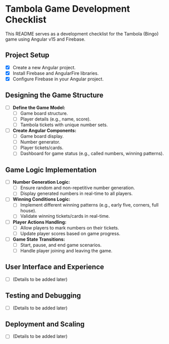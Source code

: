 # Tambola Game Development Checklist

This README serves as a development checklist for the Tambola (Bingo) game using Angular v15 and Firebase.

## Project Setup
- [x] Create a new Angular project.
- [x] Install Firebase and AngularFire libraries.
- [x] Configure Firebase in your Angular project.

## Designing the Game Structure
- [ ] **Define the Game Model:**
  - [ ] Game board structure.
  - [ ] Player details (e.g., name, score).
  - [ ] Tambola tickets with unique number sets.
- [ ] **Create Angular Components:**
  - [ ] Game board display.
  - [ ] Number generator.
  - [ ] Player tickets/cards.
  - [ ] Dashboard for game status (e.g., called numbers, winning patterns).

## Game Logic Implementation
- [ ] **Number Generation Logic:**
  - [ ] Ensure random and non-repetitive number generation.
  - [ ] Display generated numbers in real-time to all players.
- [ ] **Winning Conditions Logic:**
  - [ ] Implement different winning patterns (e.g., early five, corners, full house).
  - [ ] Validate winning tickets/cards in real-time.
- [ ] **Player Actions Handling:**
  - [ ] Allow players to mark numbers on their tickets.
  - [ ] Update player scores based on game progress.
- [ ] **Game State Transitions:**
  - [ ] Start, pause, and end game scenarios.
  - [ ] Handle player joining and leaving the game.

## User Interface and Experience
- [ ] (Details to be added later)

## Testing and Debugging
- [ ] (Details to be added later)

## Deployment and Scaling
- [ ] (Details to be added later)
